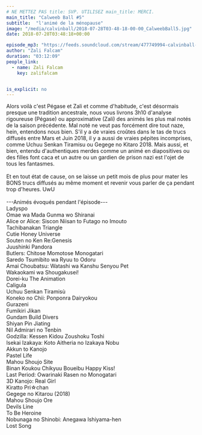 ```yaml
---
# NE METTEZ PAS title: SVP. UTILISEZ main_title: MERCI.
main_title: "Calweeb Ball #5"
subtitle:  "l'animé de la ménopause"
image: "/media/calvinball/2018-07-28T03-48-18-00-00_CalweebBall5.jpg"
date: 2018-07-28T03:48:18+00:00

episode_mp3: "https://feeds.soundcloud.com/stream/477749994-calvinball-radio-calweeb-ball-5-lanime-de-la-menopause.mp3"
author: "Zali Falcam"
duration: "03:12:09"
people_link: 
  - name: Zali Falcam
    key: zalifalcam


is_explicit: no
---
```


<PodcastHeader/>

<!-- ECRIRE LA DESCRIPTION DE L'EPISODE SOUS CETTE LIGNE -->
Alors voilà c'est Pégase et Zali et comme d'habitude, c'est désormais presque une tradition ancestrale, nous vous livrons 3h10 d'analyse rigoureuse (Pégase) ou approximative (Zali) des animés les plus mal notés de la saison précédente. Mal noté ne veut pas forcément dire tout naze, hein, entendons nous bien. S'il y a de vraies croûtes dans le tas de trucs diffusés entre Mars et Juin 2018, il y a aussi de vraies pépites incomprises, comme Uchuu Senkan Tiramisu ou Gegege no Kitaro 2018. Mais aussi, et bien, entendu d'authentiques merdes comme un animé en diapositives ou des filles font caca et un autre ou un gardien de prison nazi est l'ojet de tous les fantasmes.<br><br>Et en tout état de cause, on se laisse un petit mois de plus pour mater les BONS trucs diffusés au même moment et revenir vous parler de ça pendant trop d'heures. UwU<br><br>---Animés évoqués pendant l'épisode---<br>Ladyspo<br>Omae wa Mada Gunma wo Shiranai<br>Alice or Alice: Siscon Niisan to Futago no Imouto<br>Tachibanakan Triangle<br>Cutie Honey Universe<br>Souten no Ken Re:Genesis<br>Juushinki Pandora<br>Butlers: Chitose Momotose Monogatari<br>Saredo Tsumibito wa Ryuu to Odoru<br>Amai Choubatsu: Watashi wa Kanshu Senyou Pet<br>Wakaokami wa Shougakusei!<br>Dorei-ku The Animation<br>Caligula<br>Uchuu Senkan Tiramisù<br>Koneko no Chii: Ponponra Dairyokou<br>Gurazeni<br>Fumikiri Jikan<br>Gundam Build Divers <br>Shiyan Pin Jiating<br>Nil Admirari no Tenbin<br>Godzilla: Kessen Kidou Zoushoku Toshi<br>Isekai Izakaya: Koto Aitheria no Izakaya Nobu<br>Akkun to Kanojo<br>Pastel Life<br>Mahou Shoujo Site<br>Binan Koukou Chikyuu Boueibu Happy Kiss!<br>Last Period: Owarinaki Rasen no Monogatari<br>3D Kanojo: Real Girl<br>Kiratto Pri☆chan<br>Gegege no Kitarou (2018)<br>Mahou Shoujo Ore<br>Devils Line<br>To Be Heroine<br>Nobunaga no Shinobi: Anegawa Ishiyama-hen<br>Lost Song

